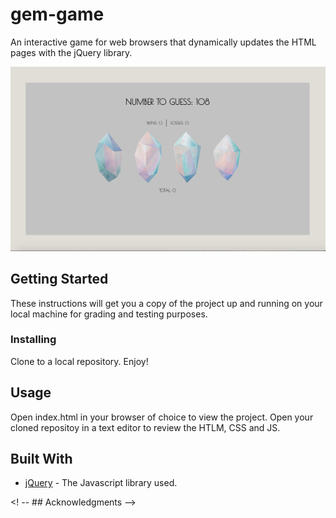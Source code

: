# gem-game
An interactive game for web browsers that dynamically updates the HTML pages with the jQuery library.

<img src="assets/images/poster.jpg?raw=true" >

## Getting Started

These instructions will get you a copy of the project up and running on your local machine for grading and testing purposes.

### Installing

Clone to a local repository. Enjoy!

## Usage

Open index.html in your browser of choice to view the project.
Open your cloned repositoy in a text editor to review the HTLM, CSS and JS.


## Built With

* [jQuery](http://api.jquery.com/) - The Javascript library used.

<! -- ## Acknowledgments -->

<!-- * Special thanks to my instructor Jerome Chenette for project and direction.
* Shout out Garrett Gruessing and Chi Lu for all your hard work in class.
* Much graditude to the #sfstudygroup for all the hard work planning / psuedo-coding / coding we did over the weekend together. -->
